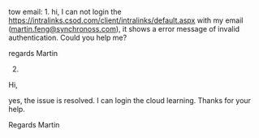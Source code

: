tow email:
1.
hi,
I can not login the https://intralinks.csod.com/client/intralinks/default.aspx with my email (martin.feng@synchronoss.com), it shows a error message of invalid authentication. Could you help me?
 
regards
Martin

2.
Hi,

yes, the issue is resolved. I can login the cloud learning.  Thanks for your help. 

Regards
Martin
